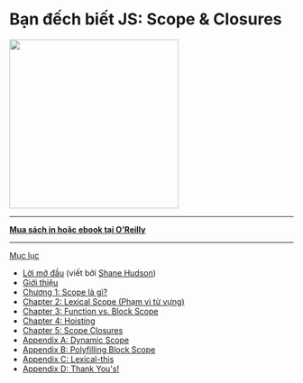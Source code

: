 # Bạn đếch biết JS: Scope & Closures

<img src="cover.jpg" width="300">

-----

**[Mua sách in hoặc ebook tại O'Reilly](http://shop.oreilly.com/product/0636920026327.do)**

-----

[Mục lục](toc.md)

* [Lời mở đầu](https://shanehudson.net/2014/06/03/foreword-dont-know-js/) (viết bởi [Shane Hudson](https://github.com/shanehudson))
* [Giới thiệu](../preface.md)
* [Chương 1: Scope là gì?](ch1.md)
* [Chapter 2: Lexical Scope (Phạm vi từ vựng)](ch2.md)
* [Chapter 3: Function vs. Block Scope](ch3.md)
* [Chapter 4: Hoisting](ch4.md)
* [Chapter 5: Scope Closures](ch5.md)
* [Appendix A: Dynamic Scope](apA.md)
* [Appendix B: Polyfilling Block Scope](apB.md)
* [Appendix C: Lexical-this](apC.md)
* [Appendix D: Thank You's!](apD.md)
